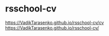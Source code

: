 # rsschool-cv
https://VadikTarasenko.github.io/rsschool-cv/cv
https://VadikTarasenko.github.io/rsschool-cv/
